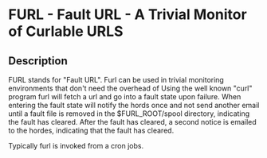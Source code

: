 #  FURL - Fault URL - A Trivial Monitor of Curlable URLS

##  Description

FURL stands for "Fault URL".  Furl can be used in trivial monitoring
environments that don't need the overhead of 
Using the well known "curl" program
furl will fetch a url and go into a fault state upon failure.
When entering the fault state will notify the hords once and not
send another email until a fault file is removed in the
$FURL_ROOT/spool directory, indicating the fault has cleared.
After the fault has cleared, a second notice is emailed to the hordes,
indicating that the fault has cleared.

Typically furl is invoked from a cron jobs.
